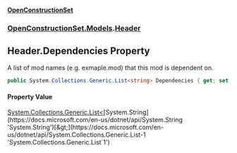 #### [OpenConstructionSet](index 'index')
### [OpenConstructionSet.Models](index#OpenConstructionSet_Models 'OpenConstructionSet.Models').[Header](bjExWrZuBlRDCiIUljjMrA 'OpenConstructionSet.Models.Header')
## Header.Dependencies Property
A list of mod names (e.g. exmaple.mod) that this mod is dependent on.  
```csharp
public System.Collections.Generic.List<string> Dependencies { get; set; }
```
#### Property Value
[System.Collections.Generic.List&lt;](https://docs.microsoft.com/en-us/dotnet/api/System.Collections.Generic.List-1 'System.Collections.Generic.List`1')[System.String](https://docs.microsoft.com/en-us/dotnet/api/System.String 'System.String')[&gt;](https://docs.microsoft.com/en-us/dotnet/api/System.Collections.Generic.List-1 'System.Collections.Generic.List`1')
